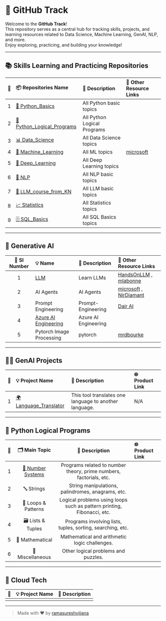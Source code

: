 # 🚀 GitHub Track

Welcome to the **GitHub Track**!  
This repository serves as a central hub for tracking skills, projects, and learning resources related to Data Science, Machine Learning, GenAI, NLP, and more.  
Enjoy exploring, practicing, and building your knowledge!

---

## 📚 Skills Learning and Practicing Repositories

| 🔢 | 📦 Repositories Name | 📝 Description |🔗 Other Resource Links |
|:-----------:|:---------------------|:--------------|:--------------|
| 1 | [🐍 Python_Basics](https://github.com/ramasureshvijjana/Python_Basics) | All Python basic topics |  |
| 2 | [🐍 Python_Logical_Programs](https://github.com/ramasureshvijjana/Python_Basics/tree/main/python_logical_programs) | All Python Logical Programs ||
| 3 | [📊 Data_Science](https://github.com/ramasureshvijjana/Data_Science) | All Data Science topics ||
| 4 | [🤖 Machine_Learning](https://github.com/ramasureshvijjana) | All ML topics | [microsoft](https://github.com/microsoft/ML-For-Beginners)|
| 5 | [🧠 Deep_Learning](https://github.com/ramasureshvijjana) | All Deep Learning topics ||
| 6 | [💬 NLP](https://github.com/ramasureshvijjana/NLP) | All NLP basic topics ||
| 7 | [🦙 LLM_course_from_KN](https://github.com/ramasureshvijjana/LLM_course_from_KN) | All LLM basic topics ||
| 8 | [📈 Statistics](https://github.com/ramasureshvijjana/Statistics) | All Statistics topics ||
| 9 | [🗄️ SQL_Basics](https://github.com/ramasureshvijjana/SQL_Basics) | All SQL Basics topics ||

---

## 🤖 Generative AI

| 🔢 Sl Number | 💡 Name | 📝 Description | 🔗 Other Resource Links |
|:-----------:|:----------------|:---------------|:------------------------|
| 1 | [LLM](https://github.com/ramasureshvijjana/GitHub_Track/blob/master/LLM.md) | Learn LLMs | [HandsOnLLM](https://github.com/HandsOnLLM/Hands-On-Large-Language-Models) , [mlabonne](https://github.com/mlabonne/llm-course)|
| 2 | AI Agents | AI Agents | [microsoft](https://github.com/microsoft/ai-agents-for-beginners) , [NirDiamant](https://github.com/NirDiamant/GenAI_Agents)|
| 3 | Prompt Engineering | Prompt-Engineering | [Dair AI](https://github.com/dair-ai/Prompt-Engineering-Guide) |
| 4 | [Azure AI Engineering](https://github.com/ramasureshvijjana/GitHub_Track/blob/master/Azure_AI_Engineering.md)| Azure AI Engineering |  |
| 5 | Pytorch Image Processing | pytorch | [mrdbourke](https://github.com/mrdbourke/pytorch-deep-learning/) |

---

## 🤖✨ GenAI Projects

| 🔢 | 💡 Project Name | 📝 Description | 🌐 Product Link |
|:-----------:|:---------------|:--------------|:---------------|
| 1 | [🌍 Language_Translator](https://github.com/ramasureshvijjana/Language_Translator) | This tool translates one language to another language. | N/A |

---

## 🧩 Python Logical Programs

| 🔢 | 🗂️ Main Topic | 📝 Description | 🌐 Product Link |
|:-----------:|:-------------:|:--------------:|:--------------|
| 1 | [🔢 Number Systems](https://github.com/ramasureshvijjana/Python_Basics/tree/main/python_logical_programs/01_Number_systems) | Programs related to number theory, prime numbers, factorials, etc. ||
| 2 | 🔤 Strings | String manipulations, palindromes, anagrams, etc. ||
| 3 | 🔄 Loops & Patterns | Logical problems using loops such as pattern printing, Fibonacci, etc. ||
| 4 | 🗃️ Lists & Tuples | Programs involving lists, tuples, sorting, searching, etc. ||
| 5 | 🧮 Mathematical | Mathematical and arithmetic logic challenges. ||
| 6 | 🧰 Miscellaneous | Other logical problems and puzzles. ||

---

## 💬 Cloud Tech

| 🔢 | 💡 Project Name | 📝 Description |
|:-----------:|:---------------|:--------------|
|  |  |  |


---

> Made with ❤️ by [ramasureshvijjana](https://github.com/ramasureshvijjana)








